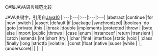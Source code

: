﻿C#和JAVA语言规范比较

JAVA关键字，引用自[Java10](https://docs.oracle.com/javase/specs/jls/se10/html/jls-3.html#jls-3.9)
|:---|:---|:---|:---|:---| 
|abstract   |continue   |for          |new         |switch      |
|assert     |default    |if           |package     |synchronized|
|boolean    |do         |goto         |private     |this        |
|break      |double     |implements   |protected   |throw       |
|byte       |else       |import       |public      |throws      |
|case       |enum       |instanceof   |return      |transient   |
|catch      |extends    |int          |short       |try         |
|char       |final      |interface    |static      |void        |
|class      |finally    |long         |strictfp    |volatile    |
|const      |float      |native       |super       |while       |
|_ (underscore)|        |             |            |            |


